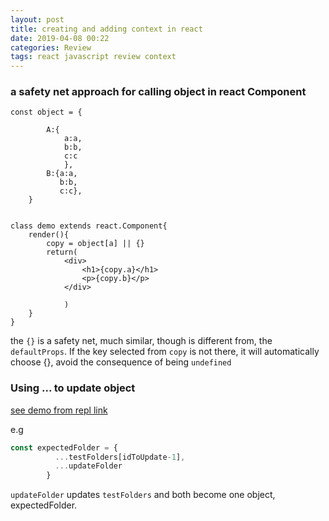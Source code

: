 ```yaml
---
layout: post
title: creating and adding context in react
date: 2019-04-08 00:22
categories: Review
tags: react javascript review context
---
```


### a safety net approach for calling object in react Component
```
const object = {

        A:{
            a:a,
            b:b,
            c:c
            },
        B:{a:a,
           b:b,
           c:c},        
    }


class demo extends react.Component{
    render(){
        copy = object[a] || {}
        return(
            <div>
                <h1>{copy.a}</h1>
                <p>{copy.b}</p>
            </div>    

            )
    }
}
```

the `{}` is a safety net, much similar, though is different from, the `defaultProps`. If the key selected from `copy` is
not there, it will automatically choose {}, avoid the consequence of being `undefined`


### Using ... to update object

[see demo from repl link](https://repl.it/@JizongL/using-to-update-object)

e.g
```JavaScript
const expectedFolder = {
          ...testFolders[idToUpdate-1],
          ...updateFolder
        }
```

`updateFolder` updates `testFolders` and both become one object, expectedFolder.
